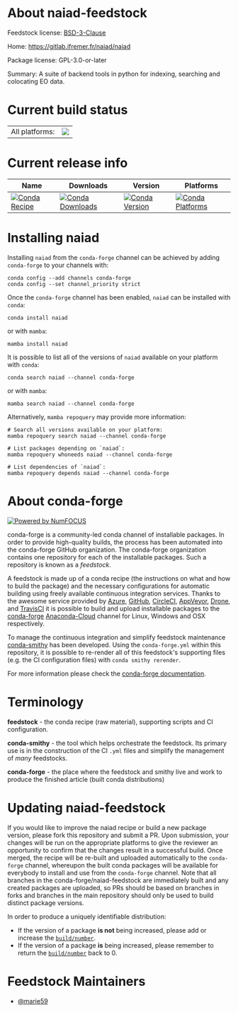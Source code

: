 About naiad-feedstock
=====================

Feedstock license: [BSD-3-Clause](https://github.com/conda-forge/naiad-feedstock/blob/main/LICENSE.txt)

Home: https://gitlab.ifremer.fr/naiad/naiad

Package license: GPL-3.0-or-later

Summary: A suite of backend tools in python for indexing, searching and colocating EO data.

Current build status
====================


<table><tr><td>All platforms:</td>
    <td>
      <a href="https://dev.azure.com/conda-forge/feedstock-builds/_build/latest?definitionId=18460&branchName=main">
        <img src="https://dev.azure.com/conda-forge/feedstock-builds/_apis/build/status/naiad-feedstock?branchName=main">
      </a>
    </td>
  </tr>
</table>

Current release info
====================

| Name | Downloads | Version | Platforms |
| --- | --- | --- | --- |
| [![Conda Recipe](https://img.shields.io/badge/recipe-naiad-green.svg)](https://anaconda.org/conda-forge/naiad) | [![Conda Downloads](https://img.shields.io/conda/dn/conda-forge/naiad.svg)](https://anaconda.org/conda-forge/naiad) | [![Conda Version](https://img.shields.io/conda/vn/conda-forge/naiad.svg)](https://anaconda.org/conda-forge/naiad) | [![Conda Platforms](https://img.shields.io/conda/pn/conda-forge/naiad.svg)](https://anaconda.org/conda-forge/naiad) |

Installing naiad
================

Installing `naiad` from the `conda-forge` channel can be achieved by adding `conda-forge` to your channels with:

```
conda config --add channels conda-forge
conda config --set channel_priority strict
```

Once the `conda-forge` channel has been enabled, `naiad` can be installed with `conda`:

```
conda install naiad
```

or with `mamba`:

```
mamba install naiad
```

It is possible to list all of the versions of `naiad` available on your platform with `conda`:

```
conda search naiad --channel conda-forge
```

or with `mamba`:

```
mamba search naiad --channel conda-forge
```

Alternatively, `mamba repoquery` may provide more information:

```
# Search all versions available on your platform:
mamba repoquery search naiad --channel conda-forge

# List packages depending on `naiad`:
mamba repoquery whoneeds naiad --channel conda-forge

# List dependencies of `naiad`:
mamba repoquery depends naiad --channel conda-forge
```


About conda-forge
=================

[![Powered by
NumFOCUS](https://img.shields.io/badge/powered%20by-NumFOCUS-orange.svg?style=flat&colorA=E1523D&colorB=007D8A)](https://numfocus.org)

conda-forge is a community-led conda channel of installable packages.
In order to provide high-quality builds, the process has been automated into the
conda-forge GitHub organization. The conda-forge organization contains one repository
for each of the installable packages. Such a repository is known as a *feedstock*.

A feedstock is made up of a conda recipe (the instructions on what and how to build
the package) and the necessary configurations for automatic building using freely
available continuous integration services. Thanks to the awesome service provided by
[Azure](https://azure.microsoft.com/en-us/services/devops/), [GitHub](https://github.com/),
[CircleCI](https://circleci.com/), [AppVeyor](https://www.appveyor.com/),
[Drone](https://cloud.drone.io/welcome), and [TravisCI](https://travis-ci.com/)
it is possible to build and upload installable packages to the
[conda-forge](https://anaconda.org/conda-forge) [Anaconda-Cloud](https://anaconda.org/)
channel for Linux, Windows and OSX respectively.

To manage the continuous integration and simplify feedstock maintenance
[conda-smithy](https://github.com/conda-forge/conda-smithy) has been developed.
Using the ``conda-forge.yml`` within this repository, it is possible to re-render all of
this feedstock's supporting files (e.g. the CI configuration files) with ``conda smithy rerender``.

For more information please check the [conda-forge documentation](https://conda-forge.org/docs/).

Terminology
===========

**feedstock** - the conda recipe (raw material), supporting scripts and CI configuration.

**conda-smithy** - the tool which helps orchestrate the feedstock.
                   Its primary use is in the construction of the CI ``.yml`` files
                   and simplify the management of *many* feedstocks.

**conda-forge** - the place where the feedstock and smithy live and work to
                  produce the finished article (built conda distributions)


Updating naiad-feedstock
========================

If you would like to improve the naiad recipe or build a new
package version, please fork this repository and submit a PR. Upon submission,
your changes will be run on the appropriate platforms to give the reviewer an
opportunity to confirm that the changes result in a successful build. Once
merged, the recipe will be re-built and uploaded automatically to the
`conda-forge` channel, whereupon the built conda packages will be available for
everybody to install and use from the `conda-forge` channel.
Note that all branches in the conda-forge/naiad-feedstock are
immediately built and any created packages are uploaded, so PRs should be based
on branches in forks and branches in the main repository should only be used to
build distinct package versions.

In order to produce a uniquely identifiable distribution:
 * If the version of a package **is not** being increased, please add or increase
   the [``build/number``](https://docs.conda.io/projects/conda-build/en/latest/resources/define-metadata.html#build-number-and-string).
 * If the version of a package **is** being increased, please remember to return
   the [``build/number``](https://docs.conda.io/projects/conda-build/en/latest/resources/define-metadata.html#build-number-and-string)
   back to 0.

Feedstock Maintainers
=====================

* [@marie59](https://github.com/marie59/)

